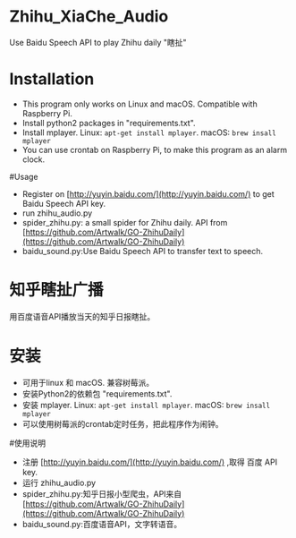 # Zhihu_XiaChe_Audio
Use Baidu Speech API to play Zhihu daily "瞎扯"

# Installation
- This program only works on Linux and macOS. Compatible with Raspberry Pi.
- Install python2 packages in "requirements.txt".
- Install mplayer. Linux: `apt-get install mplayer`. macOS: `brew insall mplayer`
- You can use crontab on Raspberry Pi, to make this program as an alarm clock.

#Usage
- Register on [http://yuyin.baidu.com/](http://yuyin.baidu.com/) to get Baidu Speech API key.
- run zhihu_audio.py
- spider_zhihu.py: a small spider for Zhihu daily. API from [https://github.com/Artwalk/GO-ZhihuDaily](https://github.com/Artwalk/GO-ZhihuDaily)
- baidu_sound.py:Use Baidu Speech API to transfer text to speech.


# 知乎瞎扯广播
用百度语音API播放当天的知乎日报瞎扯。

# 安装
- 可用于linux 和 macOS. 兼容树莓派。
- 安装Python2的依赖包 "requirements.txt".
- 安装 mplayer. Linux: `apt-get install mplayer`. macOS: `brew insall mplayer`
- 可以使用树莓派的crontab定时任务，把此程序作为闹钟。

#使用说明
- 注册 [http://yuyin.baidu.com/](http://yuyin.baidu.com/) ,取得 百度 API key.
- 运行 zhihu_audio.py
- spider_zhihu.py:知乎日报小型爬虫，API来自 [https://github.com/Artwalk/GO-ZhihuDaily](https://github.com/Artwalk/GO-ZhihuDaily)
- baidu_sound.py:百度语音API，文字转语音。
